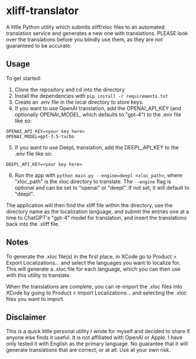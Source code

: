 # xliff-translator
A little Python utility which submits xliff/xloc files to an automated translation service and generates a new one with translations. PLEASE look over the translations before you blindly use them, as they are not guaranteed to be accurate.

## Usage
To get started:
1. Clone the repository and cd into the directory
2. Install the dependencies with `pip install -r requirements.txt`
3. Create an .env file in the local directory to store keys.
4. If you want to use OpenAI translation, add the OPENAI_API_KEY (and optionally OPENAI_MODEL, which defaults to "gpt-4") to the .env file like so: 
```
OPENAI_API_KEY=<your key here>
OPENAI_MODEL=gpt-3.5-turbo
```
5. If you want to use DeepL translation, add the DEEPL_API_KEY to the .env file like so: 
```
DEEPL_API_KEY=<your key here>
```
6. Run the app with `python main.py --engine=deepl <xloc_path>`, where "xloc_path" is the  xloc directory to translate. The `--engine` flag is optional and can be set to "openai" or "deepl". If not set, it will default to "deepl".

The application will then find the xliff file within the directory, use the directory name as the localization language, and submit the entries one at a time to ChatGPT's "gpt-4" model for translation, and insert the translations back into the .xliff file.

## Notes
To generate the .xloc file(s) in the first place, in XCode go to Product > Export Localizations... and select the languages you want to localize for. This will generate a .xloc file for each language, which you can then use with this utility to translate.

When the translations are complete, you can re-import the .xloc files into XCode by going to Product > Import Localizations... and selecting the .xloc files you want to import.

## Disclaimer

This is a quick little personal utility I wrote for myself and decided to share if anyone else finds it useful. It is not affiliated with OpenAI or Apple. I have only tested it with English as the primary language. No guarantee that it will generate translations that are correct, or at all. Use at your own risk.
